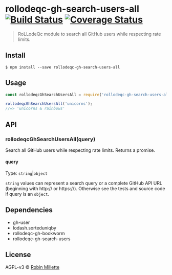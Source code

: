 # rollodeqc-gh-search-users-all [![Build Status](https://travis-ci.org/millette/rollodeqc-gh-search-users-all.svg?branch=master)](https://travis-ci.org/millette/rollodeqc-gh-search-users-all) [![Coverage Status](https://coveralls.io/repos/github/millette/rollodeqc-gh-search-users/badge.svg?branch=master)](https://coveralls.io/github/millette/rollodeqc-gh-search-users?branch=master)
> RoLLodeQc module to search all GitHub users while respecting rate limits.

## Install
```
$ npm install --save rollodeqc-gh-search-users-all
```

## Usage
```js
const rollodeqcGhSearchUsersAll = require('rollodeqc-gh-search-users-all');

rollodeqcGhSearchUsersAll('unicorns');
//=> 'unicorns & rainbows'
```

## API
### rollodeqcGhSearchUsersAll(query)
Search all GitHub users while respecting rate limits. Returns a promise.

#### query
Type: `string`|`object`

`string` values can represent a search query or a complete GitHub API URL
(beginning with http:// or https://).
Otherwise see the tests and source code if query is an `object`.

## Dependencies
* gh-user
* lodash.sorteduniqby
* rollodeqc-gh-bookworm
* rollodeqc-gh-search-users

## License

AGPL-v3 © [Robin Millette](http://robin.millette.info)
